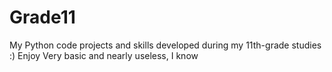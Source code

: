 # Grade11
My Python code projects and skills developed during my 11th-grade studies :) Enjoy
Very basic and nearly useless, I know
